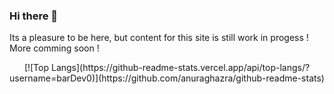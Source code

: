 ### Hi there 👋
Its a pleasure to be here, but content for this site is still work in progess !
More comming soon ! 

<center>[![Top Langs](https://github-readme-stats.vercel.app/api/top-langs/?username=barDev0)](https://github.com/anuraghazra/github-readme-stats)</center>

<!--
**barPython123/barPython123** is a ✨ _special_ ✨ repository because its `README.md` (this file) appears on your GitHub profile.

Here are some ideas to get you started:

- 🔭 I’m currently working on ...
- 🌱 I’m currently learning ...
- 👯 I’m looking to collaborate on ...
- 🤔 I’m looking for help with ...
- 💬 Ask me about ...
- 📫 How to reach me: ...
- 😄 Pronouns: ...
- ⚡ Fun fact: ...
-->
